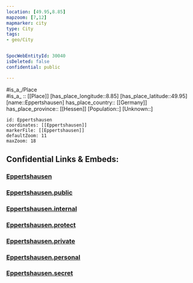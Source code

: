 ```yaml
---
location: [49.95,8.85] 
mapzoom: [7,12] 
mapmarker: city 
type: City
tags:
- geo/City


SpocWebEntityId: 30040
isDeleted: false
confidential: public

---
```

#is_a_/Place  
#is_a_ :: [[Place]] 
[has_place_longitude::8.85] 
[has_place_latitude::49.95] 
[name::Eppertshausen] 
has_place_country:: [[Germany]]  
has_place_province:: [[Hessen]] 
[Population::] 
[Unknown::] 


```leaflet
id: Eppertshausen
coordinates: [[Eppertshausen]] 
markerFile: [[Eppertshausen]] 
defaultZoom: 11 
maxZoom: 18
```


## Confidential Links & Embeds: 

### [Eppertshausen](/_Standards/Earth/Continent/Europe/Europe~Central/Germany/Germany~West/Hessen/counties~Hessen/Darmstadt-Dieburg/cities~Darmstadt-Dieburg/Eppertshausen.md) 

### [Eppertshausen.public](/_public/Earth/Continent/Europe/Europe~Central/Germany/Germany~West/Hessen/counties~Hessen/Darmstadt-Dieburg/cities~Darmstadt-Dieburg/Eppertshausen.public.md) 

### [Eppertshausen.internal](/_internal/Earth/Continent/Europe/Europe~Central/Germany/Germany~West/Hessen/counties~Hessen/Darmstadt-Dieburg/cities~Darmstadt-Dieburg/Eppertshausen.internal.md) 

### [Eppertshausen.protect](/_protect/Earth/Continent/Europe/Europe~Central/Germany/Germany~West/Hessen/counties~Hessen/Darmstadt-Dieburg/cities~Darmstadt-Dieburg/Eppertshausen.protect.md) 

### [Eppertshausen.private](/_private/Earth/Continent/Europe/Europe~Central/Germany/Germany~West/Hessen/counties~Hessen/Darmstadt-Dieburg/cities~Darmstadt-Dieburg/Eppertshausen.private.md) 

### [Eppertshausen.personal](/_personal/Earth/Continent/Europe/Europe~Central/Germany/Germany~West/Hessen/counties~Hessen/Darmstadt-Dieburg/cities~Darmstadt-Dieburg/Eppertshausen.personal.md) 

### [Eppertshausen.secret](/_secret/Earth/Continent/Europe/Europe~Central/Germany/Germany~West/Hessen/counties~Hessen/Darmstadt-Dieburg/cities~Darmstadt-Dieburg/Eppertshausen.secret.md)

